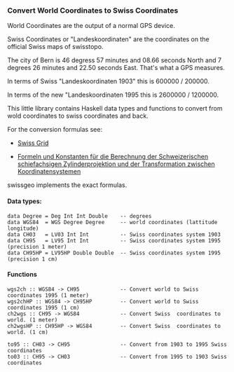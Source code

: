 ### Convert World Coordinates to Swiss Coordinates

World Coordinates are the output of a normal GPS device.

Swiss Coordinates or "Landeskoordinaten" are the coordinates on the official Swiss maps of swisstopo.

The city of Bern is 46 degress 57 minutes and 08.66 seconds North and 7 degrees 26 minutes and 22.50 seconds East. That's what a GPS measures.

In terms of Swiss "Landeskoordinaten 1903" this is 600000 / 200000.

In terms of the new "Landeskoordinaten 1995 this is 2600000 / 1200000.

This little library contains Haskell data types and functions to convert
from wold coordinates to swiss coordinates and back.

For the conversion formulas see:

* [Swiss Grid](http://www.swisstopo.admin.ch/internet/swisstopo/de/home/topics/survey/sys/refsys/projections.html)

* [Formeln und Konstanten für die Berechnung der
Schweizerischen schiefachsigen Zylinderprojektion und
der Transformation zwischen Koordinatensystemen](http://www.swisstopo.admin.ch/internet/swisstopo/de/home/topics/survey/sys/refsys/switzerland.parsysrelated1.24280.downloadList.32633.DownloadFile.tmp/refsysd.pdf)

swissgeo implements the exact formulas.

#### Data types:

    data Degree = Deg Int Int Double    -- degrees
    data WGS84  = WGS Degree Degree     -- world coordinates (lattitude longitude)
    data CH03   = LV03 Int Int          -- Swiss coordinates system 1903
    data CH95   = LV95 Int Int          -- Swiss coordinates system 1995 (precision 1 meter)
    data CH95HP = LV95HP Double Double  -- Swiss coordinates system 1995 (precision 1 cm)

#### Functions

    wgs2ch :: WGS84 -> CH95             -- Convert world to Swiss coordinates 1995 (1 meter)
    wgs2chHP :: WGS84 -> CH95HP         -- Convert world to Swiss coordinates 1995 (1 cm)
    ch2wgs :: CH95 -> WGS84             -- Convert Swiss  coordinates to world. (1 meter)
    ch2wgsHP :: CH95HP -> WGS84         -- Convert Swiss  coordinates to world. (1 cm)

    to95 :: CH03 -> CH95                -- Convert from 1903 to 1995 Swiss coordinates
    to03 :: CH95 -> CH03                -- Convert from 1995 to 1903 Swiss coordinates



